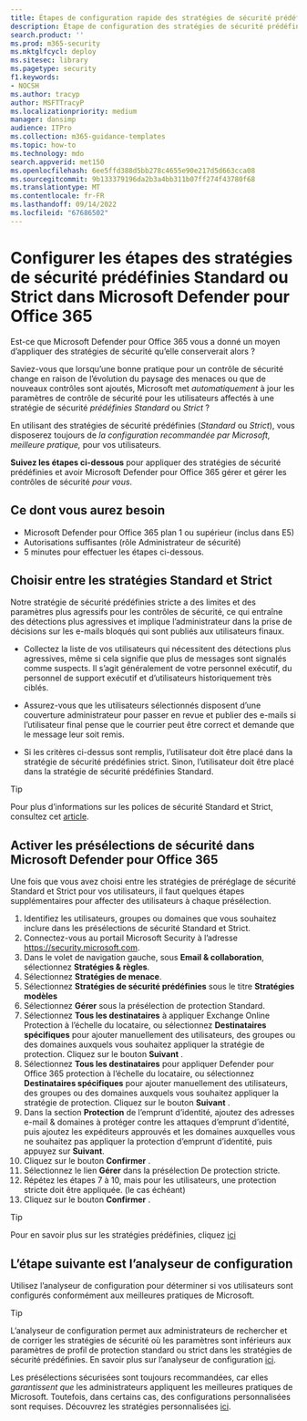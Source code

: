 ```yaml
---
title: Étapes de configuration rapide des stratégies de sécurité prédéfinies Standard ou Strict pour Microsoft Defender pour Office 365
description: Étape de configuration des stratégies de sécurité prédéfinies dans Microsoft Defender pour Office 365 afin que vous ayez la sécurité recommandée par le produit. Les stratégies prédéfinies définissent un profil de sécurité *standard* ou *strict*. Définissez ces contrôles et Microsoft Defender pour Office 365 gérerez et conservez ces contrôles de sécurité pour vous.
search.product: ''
ms.prod: m365-security
ms.mktglfcycl: deploy
ms.sitesec: library
ms.pagetype: security
f1.keywords:
- NOCSH
ms.author: tracyp
author: MSFTTracyP
ms.localizationpriority: medium
manager: dansimp
audience: ITPro
ms.collection: m365-guidance-templates
ms.topic: how-to
ms.technology: mdo
search.appverid: met150
ms.openlocfilehash: 6ee5ffd388d5bb278c4655e90e217d5d663cca08
ms.sourcegitcommit: 9b133379196da2b3a4bb311b07ff274f43780f68
ms.translationtype: MT
ms.contentlocale: fr-FR
ms.lasthandoff: 09/14/2022
ms.locfileid: "67686502"
---
```

# <a name="set-up-steps-for-the-standard-or-strict-preset-security-policies-in-microsoft-defender-for-office-365"></a>Configurer les étapes des stratégies de sécurité prédéfinies Standard ou Strict dans Microsoft Defender pour Office 365

Est-ce que Microsoft Defender pour Office 365 vous a donné un moyen d’appliquer des stratégies de sécurité qu’elle conserverait alors ?

Saviez-vous que lorsqu’une bonne pratique pour un contrôle de sécurité change en raison de l’évolution du paysage des menaces ou que de nouveaux contrôles sont ajoutés, Microsoft met *automatiquement* à jour les paramètres de contrôle de sécurité pour les utilisateurs affectés à une stratégie de sécurité *prédéfinies Standard* ou *Strict* ?

En utilisant des stratégies de sécurité prédéfinies (*Standard* ou *Strict*), vous disposerez toujours de *la configuration recommandée par Microsoft, meilleure pratique,* pour vos utilisateurs.

**Suivez les étapes ci-dessous** pour appliquer des stratégies de sécurité prédéfinies et avoir Microsoft Defender pour Office 365 gérer et gérer les contrôles de sécurité *pour vous*.

## <a name="what-you-will-need"></a>Ce dont vous aurez besoin
- Microsoft Defender pour Office 365 plan 1 ou supérieur (inclus dans E5)
- Autorisations suffisantes (rôle Administrateur de sécurité)
- 5 minutes pour effectuer les étapes ci-dessous.

## <a name="choose-between-standard-and-strict-policies"></a>Choisir entre les stratégies Standard et Strict

Notre stratégie de sécurité prédéfinies stricte a des limites et des paramètres plus agressifs pour les contrôles de sécurité, ce qui entraîne des détections plus agressives et implique l’administrateur dans la prise de décisions sur les e-mails bloqués qui sont publiés aux utilisateurs finaux.

- Collectez la liste de vos utilisateurs qui nécessitent des détections plus agressives, même si cela signifie que plus de messages sont signalés comme suspects. Il s’agit généralement de votre personnel exécutif, du personnel de support exécutif et d’utilisateurs historiquement très ciblés.

- Assurez-vous que les utilisateurs sélectionnés disposent d’une couverture administrateur pour passer en revue et publier des e-mails si l’utilisateur final pense que le courrier peut être correct et demande que le message leur soit remis.

- Si les critères ci-dessus sont remplis, l’utilisateur doit être placé dans la stratégie de sécurité prédéfinies strict. Sinon, l’utilisateur doit être placé dans la stratégie de sécurité prédéfinies Standard.

> [!TIP]
> Pour plus d’informations sur les polices de sécurité Standard et Strict, consultez cet [article](../../office-365-security/recommended-settings-for-eop-and-office365.md).

## <a name="enable-security-presets-in-microsoft-defender-for-office-365"></a>Activer les présélections de sécurité dans Microsoft Defender pour Office 365

Une fois que vous avez choisi entre les stratégies de préréglage de sécurité Standard et Strict pour vos utilisateurs, il faut quelques étapes supplémentaires pour affecter des utilisateurs à chaque présélection.

1. Identifiez les utilisateurs, groupes ou domaines que vous souhaitez inclure dans les présélections de sécurité Standard et Strict.
1. Connectez-vous au portail Microsoft Security à l’adresse https://security.microsoft.com.
1. Dans le volet de navigation gauche, sous **Email & collaboration**, sélectionnez **Stratégies & règles**.
1. Sélectionnez **Stratégies de menace**.
1. Sélectionnez **Stratégies de sécurité prédéfinies** sous le titre **Stratégies modèles**
1. Sélectionnez **Gérer** sous la présélection de protection Standard.
1. Sélectionnez **Tous les destinataires** à appliquer Exchange Online Protection à l’échelle du locataire, ou sélectionnez **Destinataires spécifiques** pour ajouter manuellement des utilisateurs, des groupes ou des domaines auxquels vous souhaitez appliquer la stratégie de protection. Cliquez sur le bouton **Suivant** .
1. Sélectionnez **Tous les destinataires** pour appliquer Defender pour Office 365 protection à l’échelle du locataire, ou sélectionnez **Destinataires spécifiques** pour ajouter manuellement des utilisateurs, des groupes ou des domaines auxquels vous souhaitez appliquer la stratégie de protection. Cliquez sur le bouton **Suivant** .
1. Dans la section **Protection** de l’emprunt d’identité, ajoutez des adresses e-mail & domaines à protéger contre les attaques d’emprunt d’identité, puis ajoutez les expéditeurs approuvés et les domaines auxquelles vous ne souhaitez pas appliquer la protection d’emprunt d’identité, puis appuyez sur **Suivant**.
1. Cliquez sur le bouton **Confirmer** .
1. Sélectionnez le lien **Gérer** dans la présélection De protection stricte.
1. Répétez les étapes 7 à 10, mais pour les utilisateurs, une protection stricte doit être appliquée. (le cas échéant)
1. Cliquez sur le bouton **Confirmer** .

> [!TIP]
> Pour en savoir plus sur les stratégies prédéfinies, cliquez [ici](../../office-365-security/preset-security-policies.md)

## <a name="your-next-step-is-config-analyzer"></a>L’étape suivante est l’analyseur de configuration

Utilisez l’analyseur de configuration pour déterminer si vos utilisateurs sont configurés conformément aux meilleures pratiques de Microsoft.

> [!TIP]
> L’analyseur de configuration permet aux administrateurs de rechercher et de corriger les stratégies de sécurité où les paramètres sont inférieurs aux paramètres de profil de protection standard ou strict dans les stratégies de sécurité prédéfinies. En savoir plus sur l’analyseur de configuration [ici](../../office-365-security/configuration-analyzer-for-security-policies.md).

Les présélections sécurisées sont toujours recommandées, car elles *garantissent que* les administrateurs appliquent les meilleures pratiques de Microsoft. Toutefois, dans certains cas, des configurations personnalisées sont requises. Découvrez les stratégies personnalisées [ici](../../office-365-security/tenant-wide-setup-for-increased-security.md).

